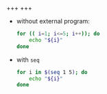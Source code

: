 +++
+++

- without external program:
    ```bash
    for (( i=1; i<=5; i++)); do
        echo "${i}"
    done
    ```

- with `seq`
    ```bash
    for i in $(seq 1 5); do
        echo "${i}"
    done
    ```
